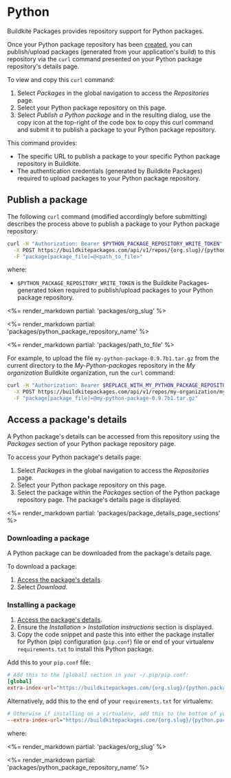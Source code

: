 # Python

Buildkite Packages provides repository support for Python packages.

Once your Python package repository has been [created](/docs/packages/manage-repositories#create-a-repository), you can publish/upload packages (generated from your application's build) to this repository via the `curl` command presented on your Python package repository's details page.

To view and copy this `curl` command:

1. Select _Packages_ in the global navigation to access the _Repositories_ page.
1. Select your Python package repository on this page.
1. Select _Publish a Python package_ and in the resulting dialog, use the copy icon at the top-right of the code box to copy this curl command and submit it to publish a package to your Python package repository.

This command provides:

- The specific URL to publish a package to your specific Python package repository in Buildkite.
- The authentication credentials (generated by Buildkite Packages) required to upload packages to your Python package repository.

## Publish a package

The following `curl` command (modified accordingly before submitting) describes the process above to publish a package to your Python package repository:

```bash
curl -H "Authorization: Bearer $PYTHON_PACKAGE_REPOSITORY_WRITE_TOKEN" \
  -X POST https://buildkitepackages.com/api/v1/repos/{org.slug}/{python.package.repository.name}/packages.json \
  -F "package[package_file]=@<path_to_file>"
```

where:

- `$PYTHON_PACKAGE_REPOSITORY_WRITE_TOKEN` is the Buildkite Packages-generated token required to publish/upload packages to your Python package repository.

<%= render_markdown partial: 'packages/org_slug' %>

<%= render_markdown partial: 'packages/python_package_repository_name' %>

<%= render_markdown partial: 'packages/path_to_file' %>

For example, to upload the file `my-python-package-0.9.7b1.tar.gz` from the current directory to the _My-Python-packages_ repository in the _My organization_ Buildkite organization, run the `curl` command:

```bash
curl -H "Authorization: Bearer $REPLACE_WITH_MY_PYTHON_PACKAGE_REPOSITORY_WRITE_TOKEN" \
  -X POST https://buildkitepackages.com/api/v1/repos/my-organization/my-python-packages/packages.json \
  -F "package[package_file]=@my-python-package-0.9.7b1.tar.gz"
```

## Access a package's details

A Python package's details can be accessed from this repository using the _Packages_ section of your Python package repository page.

To access your Python package's details page:

1. Select _Packages_ in the global navigation to access the _Repositories_ page.
1. Select your Python package repository on this page.
1. Select the package within the _Packages_ section of the Python package repository page. The package's details page is displayed.

<%= render_markdown partial: 'packages/package_details_page_sections' %>

### Downloading a package

A Python package can be downloaded from the package's details page.

To download a package:

1. [Access the package's details](#access-a-packages-details).
1. Select _Download_.

### Installing a package

1. [Access the package's details](#access-a-packages-details).
1. Ensure the _Installation_ > _Installation instructions_ section is displayed.
1. Copy the code snippet and paste this into either the package installer for Python (pip) configuration (`pip.conf`) file or end of your virtualenv `requirements.txt` to install this Python package.

Add this to your `pip.conf` file:

```conf
# Add this to the [global] section in your ~/.pip/pip.conf:
[global]
extra-index-url="https://buildkitepackages.com/{org.slug}/{python.package.repository.name}/pypi/simple"
```

Alternatively, add this to the end of your `requirements.txt` for virtualenv:

```ini
# Otherwise if installing on a virtualenv, add this to the bottom of your requirements.txt:
--extra-index-url="https://buildkitepackages.com/{org.slug}/{python.package.repository.name}/pypi/simple"
```

where:

<%= render_markdown partial: 'packages/org_slug' %>

<%= render_markdown partial: 'packages/python_package_repository_name' %>
